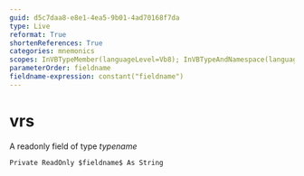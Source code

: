 ```yaml
---
guid: d5c7daa8-e8e1-4ea5-9b01-4ad70168f7da
type: Live
reformat: True
shortenReferences: True
categories: mnemonics
scopes: InVBTypeMember(languageLevel=Vb8); InVBTypeAndNamespace(languageLevel=Vb8)
parameterOrder: fieldname
fieldname-expression: constant("fieldname")
---
```


# vrs

A readonly field of type $typename$

```
Private ReadOnly $fieldname$ As String
```
